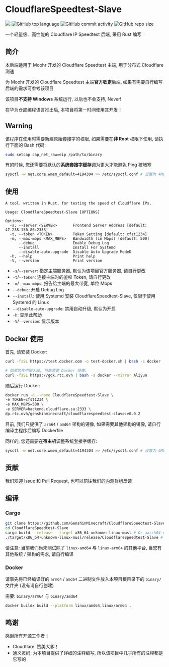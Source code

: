 # CloudflareSpeedtest-Slave

![](https://img.shields.io/github/license/GenshinMinecraft/CloudflareSpeedtest-Slave.svg)
![GitHub top language](https://img.shields.io/github/languages/top/GenshinMinecraft/CloudflareSpeedtest-Slave)
![GitHub commit activity](https://img.shields.io/github/commit-activity/w/GenshinMinecraft/CloudflareSpeedtest-Slave)
![GitHub repo size](https://img.shields.io/github/repo-size/GenshinMinecraft/CloudflareSpeedtest-Slave)

一个轻量级、高性能的 Cloudflare IP Speedtest 后端, 采用 Rust 编写

## 简介

本后端适用于 Moohr 开发的 Cloudflare Speedtest 主端, 用于分布式 Cloudflare 测速

为 Moohr 开发的 Cloudflare Speedtest 主端**官方钦定**后端, 如果有需要自行编写后端的需求可参考该项目

该项目**不支持 Windows** 系统运行, 以后也不会支持, Never!

在华为仓颉编程语言推出后, 本项目将第一时间使用其开发！

## Warning

该程序在使用时需要新建原始套接字的权限, 如果需要在**非 Root** 权限下使用, 请执行下面的 Bash 代码:

```bash
sudo setcap cap_net_raw=eip /path/to/binary
```

有的时候, 您还需要将默认的**系统套接字缓存**调为更大才能避免 Ping 被堵塞

```bash
sysctl -w net.core.wmem_default=4194304 >> /etc/sysctl.conf # 设置为 4MB, 这足够超多 IP 的测试了
```

## 使用

```
A tool, written in Rust, for testing the speed of Cloudflare IPs.

Usage: CloudflareSpeedtest-Slave [OPTIONS]

Options:
  -s, --server <SERVER>       Frontend Server Address [default: 47.238.130.86:2333]
  -t, --token <TOKEN>         Token Setting [default: cfst1234]
  -m, --max-mbps <MAX_MBPS>   Bandwidth (in Mbps) [default: 500]
      --debug                 Enable Debug Log
      --install               Install For Systemd
      --disable-auto-upgrade  Disable Auto Upgrade ModeD
  -h, --help                  Print help
  -V, --version               Print version
```

- `-s`/`--server`: 指定主端服务器, 默认为该项目官方服务器, 请自行更改
- `-t`/`--token`: 连接主端时的鉴权 Token, 请自行更改
- `-m`/`--max-mbps`: 报告给主端的最大带宽, 单位 Mbps
- `--debug`: 开启 Debug Log
- `--install`: 使用 Systemd 安装 CloudflareSpeedtest-Slave, 仅限于使用 Systemd 的 Linux
- `--disable-auto-upgrade`: 禁用自动升级, 默认为开启
- `-h`: 显示此帮助
- `-V`/`--version`: 显示版本

## Docker 使用

首先, 请安装 Docker: 

```bash
curl -fsSL https://test.docker.com -o test-docker.sh | bash -s docker

# 如果您在中国大陆, 可能需要 Docker 镜像: 
curl -fsSL https://gdk.rtc.ovh | bash -s docker --mirror Aliyun
```

随后运行 Docker:

```bash
docker run -d --name CloudflareSpeedtest-Slave \
-e TOKEN=cfst1234 \
-e MAX_MBPS=500 \
-e SERVER=backend.cloudflare.su:2333 \
dp.rtc.ovh/genshinminecraft/cloudflarespeedtest-slave:v0.0.2
```

目前, 我们只提供了 `arm64` / `amd64` 架构的镜像, 如果需要其他架构的镜像, 请自行编译主程序后编写 Dockerfile

同样的, 您还需要在**宿主机**调整系统套接字缓存:

```bash
sysctl -w net.core.wmem_default=4194304 >> /etc/sysctl.conf # 设置为 4MB, 这足够超多 IP 的测试了
```

## 贡献

我们欢迎 Issue 和 Pull Request, 也可以前往我们的[内测群组](https://t.me/+Gbqf_XAhVIphZmY1)反馈

## 编译

### Cargo

```bash
git clone https://github.com/GenshinMinecraft/CloudflareSpeedtest-Slave.git
cd CloudflareSpeedtest-Slave
cargo build --release --target x86_64-unknown-linux-musl # Or aarch64-unknown-linux-musl
./target/x86_64-unknown-linux-musl/release/CloudflareSpeedtest-Slave # Or aarch64-unknown-linux-musl
```

请注意: 当前我们尚未测试除了 `linux-amd64` 与 `linux-arm64` 的其他平台, 当您有其他系统 / 架构的需求, 请自行编译

### Docker

请事先将已经编译好的 `arm64` / `amd64` 二进制文件放入本项目根目录下的 `binary/` 文件夹 (没有请自行创建)

需要: `binary/arm64` 与 `binary/amd64`

```bash
docker buildx build --platform linux/amd64,linux/arm64 .
```

## 鸣谢

感谢所有开源工作者！

- Cloudflare: 赞美大爹！
- 通义灵码: 为本项目提供了详细的注释编写, 所以该项目中几乎所有的注释都是它写的